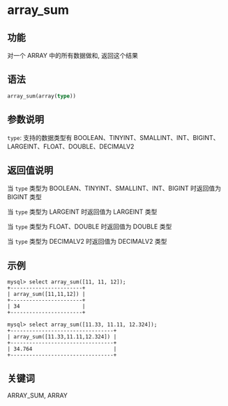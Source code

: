 # array_sum

## 功能

对一个 ARRAY 中的所有数据做和, 返回这个结果

## 语法

```Haskell
array_sum(array(type))
```

## 参数说明

`type`: 支持的数据类型有 BOOLEAN、TINYINT、SMALLINT、INT、BIGINT、LARGEINT、FLOAT、DOUBLE、DECIMALV2

## 返回值说明

当 `type` 类型为 BOOLEAN、TINYINT、SMALLINT、INT、BIGINT 时返回值为 BIGINT 类型

当 `type` 类型为 LARGEINT 时返回值为 LARGEINT 类型

当 `type` 类型为 FLOAT、DOUBLE 时返回值为 DOUBLE 类型

当 `type` 类型为 DECIMALV2 时返回值为 DECIMALV2 类型

## 示例

```plain text
mysql> select array_sum([11, 11, 12]);
+-----------------------+
| array_sum([11,11,12]) |
+-----------------------+
| 34                    |
+-----------------------+

mysql> select array_sum([11.33, 11.11, 12.324]);
+---------------------------------+
| array_sum([11.33,11.11,12.324]) |
+---------------------------------+
| 34.764                          |
+---------------------------------+
```

## 关键词

ARRAY_SUM, ARRAY
